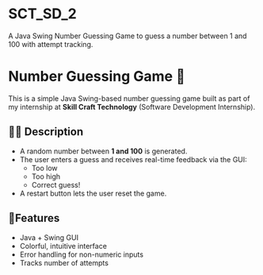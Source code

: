 # SCT_SD_2
A Java Swing Number Guessing Game to guess a number between 1 and 100 with attempt tracking.

# Number Guessing Game 🎯

This is a simple Java Swing-based number guessing game built as part of my internship at **Skill Craft Technology** (Software Development Internship).

## 👩‍💻 Description

- A random number between **1 and 100** is generated.
- The user enters a guess and receives real-time feedback via the GUI:
  - Too low
  - Too high
  - Correct guess!
- A restart button lets the user reset the game.

## 📌Features

- Java + Swing GUI
- Colorful, intuitive interface
- Error handling for non-numeric inputs
- Tracks number of attempts
